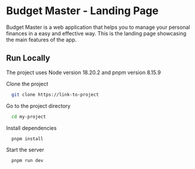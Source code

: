 # Budget Master - Landing Page

Budget Master is a web application that helps you to manage your personal finances in a easy and effective way. This is the landing page showcasing the main features of the app.


## Run Locally

The project uses Node version 18.20.2 and pnpm version 8.15.9

Clone the project

```bash
  git clone https://link-to-project
```

Go to the project directory

```bash
  cd my-project
```

Install dependencies

```bash
  pnpm install
```

Start the server

```bash
  pnpm run dev
```